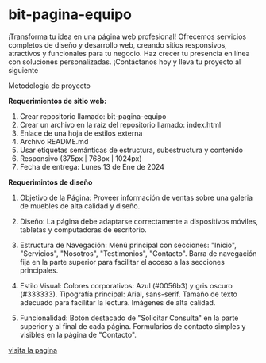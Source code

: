 # bit-pagina-equipo

¡Transforma tu idea en una página web profesional! Ofrecemos servicios completos de diseño y desarrollo web, creando sitios responsivos, atractivos y funcionales para tu negocio. Haz crecer tu presencia en línea con soluciones personalizadas. ¡Contáctanos hoy y lleva tu proyecto al siguiente

Metodologia de proyecto

**Requerimientos de sitio web:**

1. Crear repositorio llamado: bit-pagina-equipo
2. Crear un archivo en la raíz del repositorio llamado: index.html
3. Enlace de una hoja de estilos externa
4. Archivo README.md
5. Usar etiquetas semánticas de estructura, subestructura y contenido
6. Responsivo (375px | 768px | 1024px)
7. Fecha de entrega: Lunes 13 de Ene de 2024

**Requerimintos de diseño**

1. Objetivo de la Página:
   Proveer información de ventas sobre una galeria de muebles de alta calidad y diseño.

2. Diseño:
   La página debe adaptarse correctamente a dispositivos móviles, tabletas y computadoras de escritorio.

3. Estructura de Navegación:
   Menú principal con secciones: "Inicio", "Servicios", "Nosotros", "Testimonios", "Contacto".
   Barra de navegación fija en la parte superior para facilitar el acceso a las secciones principales.

4. Estilo Visual:
   Colores corporativos: Azul (#0056b3) y gris oscuro (#333333).
   Tipografía principal: Arial, sans-serif. Tamaño de texto adecuado para facilitar la lectura.
   Imágenes de alta calidad.

5. Funcionalidad:
   Botón destacado de "Solicitar Consulta" en la parte superior y al final de cada página.
   Formularios de contacto simples y visibles en la página de "Contacto".

[visita la pagina](https://valerestan.github.io/bit-pagina-equipo/)
